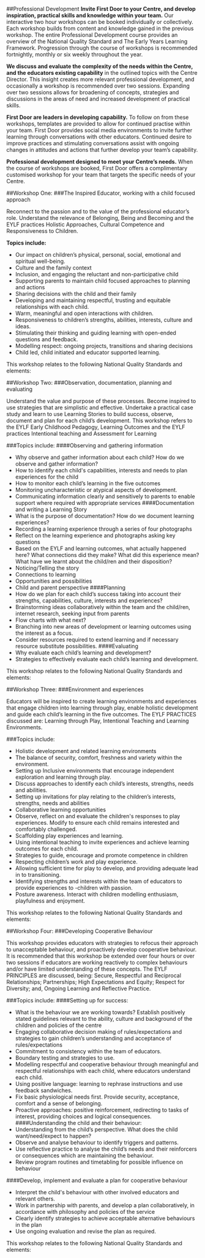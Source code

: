 
##Professional Development
**Invite First Door to your Centre, and develop inspiration, practical skills and knowledge within your team.** Our interactive two hour workshops can be booked individually or collectively. Each workshop builds from content and knowledge gained in the previous workshop. The entire Professional Development course provides an overview of the National Quality Standard and The Early Years Learning Framework. Progression through the course of workshops is recommended fortnightly, monthly or six weekly throughout the year.

**We discuss and evaluate the complexity of the needs within the Centre, and the educators existing capability** in the outlined topics with the Centre Director. This insight creates more relevant professional development, and occasionally a workshop is recommended over two sessions. Expanding over two sessions allows for broadening of concepts, strategies and discussions in the areas of need and increased development of practical skills.

**First Door are leaders in developing capability.** To follow on from these workshops, templates are provided to allow for continued practise within your team. First Door provides social media environments to invite further learning through conversations with other educators. Continued desire to improve practices and stimulating conversations assist with ongoing changes in attitudes and actions that further develop your team’s capability.

**Professional development designed to meet your Centre’s needs.** When the course of workshops are booked, First Door offers a complimentary customised workshop for your team that targets the specific needs of your Centre.

<div id="course1"></div>
##Workshop One: 
###The Inspired Educator, working with a child focused approach

Reconnect to the passion and to the value of the professional educator’s role. Understand the relevance of Belonging, Being and Becoming and the EYLF practices Holistic Approaches, Cultural Competence and Responsiveness to Children. 

**Topics include:**

- Our impact on children’s physical, personal, social, emotional and spiritual well-being.
- Culture and the family context
- Inclusion, and engaging the reluctant and non-participative child
- Supporting parents to maintain child focused approaches to planning and actions
- Sharing decisions with the child and their family 
- Developing and maintaining respectful, trusting and equitable relationships with each child.
- Warm, meaningful and open interactions with children.
- Responsiveness to children’s strengths, abilities, interests, culture and ideas.
- Stimulating their thinking and guiding learning with open-ended questions and feedback.
- Modelling respect: ongoing projects, transitions and sharing decisions
- Child led, child initiated and educator supported learning.

This workshop relates to the following National Quality Standards and
elements: 
<span id="showhide_pd_inspired_info--"></span>

<div id="course2"></div>
##Workshop Two: 
###Observation, documentation, planning and evaluating

Understand the value and purpose of these processes. Become inspired to use strategies that are simplistic and effective. Undertake a practical case study and learn to use Learning Stories to build success, observe, document and plan for each child’s development. This workshop refers to the EYLF  Early Childhood Pedagogy, Learning Outcomes and the EYLF practices Intentional teaching and Assessment for Learning 

###Topics include:
####Observing and gathering information

- Why observe and gather information about each child? How do we observe and gather information?
- How to identify each child's capabilities, interests and needs to plan experiences for the child
- How to monitor each child’s learning in the five outcomes
- Monitoring uncharacteristic or atypical aspects of development.
- Communicating information clearly and sensitively to parents to enable support where required with appropriate services
####Documentation and writing a Learning Story
- What is the purpose of documentation? How do we document learning experiences?
- Recording a learning experience through a series of four photographs
- Reflect on the learning experience and photographs asking key questions
- Based on the EYLF and learning outcomes, what actually happened here? What connections did they make? What did this experience mean? What have we learnt about the child/ren and their disposition?
- Noticing/Telling the story
- Connections to learning
- Opportunities and possibilities
- Child and parent perspective
####Planning
- How do we plan for each child’s success taking into account their strengths, capabilities, culture, interests and experiences?
- Brainstorming ideas collaboratively within the team and the child/ren, internet research, seeking input from parents
- Flow charts with what next?
- Branching into new areas of development or learning outcomes using the interest as a focus.
- Consider resources required to extend learning and if necessary resource substitute possibilities.
####Evaluating
- Why evaluate each child’s learning and development?
- Strategies to effectively evaluate each child’s learning and development.

This workshop relates to the following National Quality Standards and
elements: 
<span id="showhide_pd_observing_info--"></span>

<div id="course3"></div>

##Workshop Three:
###Environment and experiences 

Educators will be inspired to create learning environments and experiences that engage children into learning through play, enable holistic development and guide each child’s learning in the five outcomes. 
The EYLF PRACTICES discussed are: Learning through Play, Intentional Teaching and Learning Environments.

###Topics include:
- Holistic development and related learning environments
- The balance of security, comfort, freshness and variety within the environment.
- Setting up Inclusive environments that encourage independent exploration and learning through play.
- Discuss approaches to identify each child’s interests, strengths, needs and abilities.
- Setting up invitations for play relating to the children’s interests, strengths, needs and abilities
- Collaborative learning opportunities
- Observe, reflect on and evaluate the children's responses to play experiences. Modify to ensure each child remains interested and comfortably challenged. 
- Scaffolding play experiences and learning.
- Using intentional teaching to invite experiences and achieve learning outcomes for each child.
- Strategies to guide, encourage and promote competence in children
- Respecting children’s work and play experience.
- Allowing sufficient time for play to develop, and providing adequate lead in to transitioning.
- Identifying strengths and interests within the team of educators to provide experiences to -children with passion.
- Posture awareness. Interact with children modelling enthusiasm, playfulness and enjoyment.

This workshop relates to the following National Quality Standards and
 elements:
<span id="showhide_pd_environment_info--"></span>

<a id="course4"></a>

##Workshop Four: 
###Developing Cooperative Behaviour

This workshop provides educators with strategies to refocus their approach to unacceptable behaviour, and proactively develop cooperative behaviour. It is recommended that this workshop be extended over four hours or over two sessions if educators are working reactively to complex behaviours and/or have limited understanding of these concepts. 
The EYLF PRINCIPLES are discussed, being: Secure, Respectful and Reciprocal Relationships; Partnerships; High Expectations and Equity; Respect for Diversity; and, Ongoing Learning and Reflective Practice.

###Topics include:
####Setting up for success:
- What is the behaviour we are working towards? Establish positively stated guidelines relevant to the ability, culture and background of the children and policies of the centre 
- Engaging collaborative decision making of rules/expectations and strategies to gain children’s understanding and acceptance of rules/expectations
- Commitment to consistency within the team of educators.
- Boundary testing and strategies to use.
- Modelling respectful and cooperative behaviour through meaningful and respectful relationships with each child, where educators understand each child. 
- Using positive language: learning to rephrase instructions and use feedback sandwiches. 
- Fix basic physiological needs first. Provide security, acceptance, comfort and a sense of belonging. 
- Proactive approaches: positive reinforcement, redirecting to tasks of interest, providing choices and logical consequences.
####Understanding the child and their behaviour:
- Understanding from the child’s perspective. What does the child want/need/expect to happen? 
- Observe and analyse behaviour to identify triggers and patterns. 
- Use reflective practice to analyse the child’s needs and their reinforcers or consequences which are maintaining the behaviour.
- Review program routines and timetabling for possible influence on behaviour

####Develop, implement and evaluate a plan for cooperative behaviour
- Interpret the child's behaviour with other involved educators and relevant others.
- Work in partnership with parents, and develop a plan collaboratively, in accordance with philosophy and policies of the service 
- Clearly identify strategies to achieve acceptable alternative behaviours in the plan
- Use ongoing evaluation and revise the plan as required.

This workshop relates to the following National Quality Standards and
elements: 
<span id="showhide_pd_coop_info--"></span>
